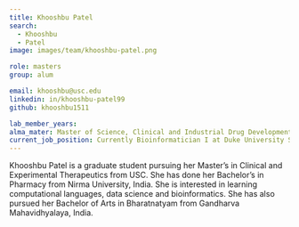 ```yaml
---
title: Khooshbu Patel
search:
  - Khooshbu 
  - Patel
image: images/team/khooshbu-patel.png

role: masters
group: alum

email: khooshbu@usc.edu
linkedin: in/khooshbu-patel99
github: khooshbu1511

lab_member_years:
alma_mater: Master of Science, Clinical and Industrial Drug Development, USC Alfred E. Mann School of Pharmacy and Pharmaceutical Sciences
current_job_position: Currently Bioinformatician I at Duke University School of Medicine
---
```


Khooshbu Patel is a graduate student pursuing her Master’s in Clinical and Experimental Therapeutics from USC. She has done her Bachelor’s in Pharmacy from Nirma University, India. She is interested in learning computational languages, data science and bioinformatics. She has also pursued her Bachelor of Arts in Bharatnatyam from Gandharva Mahavidhyalaya, India. 
